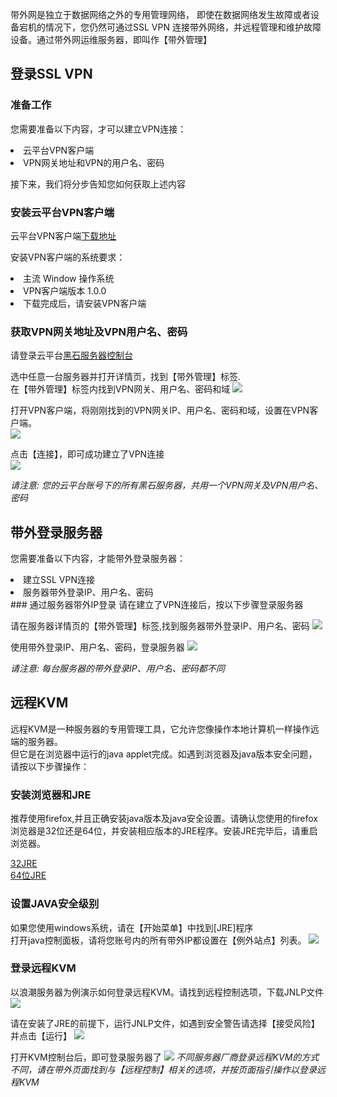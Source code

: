 
带外网是独立于数据网络之外的专用管理网络， 即使在数据网络发生故障或者设备宕机的情况下，您仍然可通过SSL VPN 连接带外网络，并远程管理和维护故障设备。通过带外网运维服务器，即叫作【带外管理】


## 登录SSL VPN
### 准备工作
您需要准备以下内容，才可以建立VPN连接：
<li>云平台VPN客户端</li>
<li>VPN网关地址和VPN的用户名、密码</li>


接下来，我们将分步告知您如何获取上述内容

### 安装云平台VPN客户端
云平台VPN客户端[下载地址](http://vpnclient-10040239.file.myqcloud.com/iNodeSetup7.2%20%28E0407%29.rar "")

安装VPN客户端的系统要求：

<li>主流 Window 操作系统</li>

<li>VPN客户端版本	1.0.0</li>

<li>下载完成后，请安装VPN客户端</li>

### 获取VPN网关地址及VPN用户名、密码

请登录云平台[黑石服务器控制台](http://console.tce.fsphere.cn/cpm)

选中任意一台服务器并打开详情页，找到【带外管理】标签.  
在【带外管理】标签内找到VPN网关、用户名、密码和域
![](http:////mc.qcloudimg.com/static/img/81dc7ec19eaab7aabc61e0dab38f2e2b/image.png)

打开VPN客户端，将刚刚找到的VPN网关IP、用户名、密码和域，设置在VPN客户端。  
![](http:///mc.qcloudimg.com/static/img/9a423d872f235b0aef545952363084ab/image.png)

点击【连接】，即可成功建立了VPN连接  
![](http:////mc.qcloudimg.com/static/img/a37d604c4324595effbf6146d8e69540/image.png)

*请注意: 您的云平台账号下的所有黑石服务器，共用一个VPN网关及VPN用户名、密码*

## 带外登录服务器

您需要准备以下内容，才能带外登录服务器：
<li>建立SSL VPN连接</li>
<li>服务器带外登录IP、用户名、密码</li>
### 通过服务器带外IP登录
请在建立了VPN连接后，按以下步骤登录服务器

请在服务器详情页的【带外管理】标签,找到服务器带外登录IP、用户名、密码
![](http://imgcache.tce.fsphere.cn/image/mc.qcloudimg.com/static/img/9136a3f9e9a65deb72e0f3393d609254/image.png)

使用带外登录IP、用户名、密码，登录服务器
![](http://imgcache.tce.fsphere.cn/image/mc.qcloudimg.com/static/img/5f3e839f35ed59f93f501f6018c406cd/image.png)


*请注意: 每台服务器的带外登录IP、用户名、密码都不同*

## 远程KVM
远程KVM是一种服务器的专用管理工具，它允许您像操作本地计算机一样操作远端的服务器。  
但它是在浏览器中运行的java applet完成。如遇到浏览器及java版本安全问题，请按以下步骤操作：

### 安装浏览器和JRE
推荐使用firefox,并且正确安装java版本及java安全设置。请确认您使用的firefox浏览器是32位还是64位，并安装相应版本的JRE程序。安装JRE完毕后，请重启浏览器。

[32JRE](http://sdlc-esd.oracle.com/ESD6/JSCDL/jdk/8u91-b15/jre-8u91-windows-i586.exe?GroupName=JSC&FilePath=/ESD6/JSCDL/jdk/8u91-b15/jre-8u91-windows-i586.exe&BHost=javadl.sun.com&File=jre-8u91-windows-i586.exe&AuthParam=1478323813_4af27d91260f692b5706084436d8e104&ext=.exe "")  
[64位JRE](http://javadl.oracle.com/webapps/download/AutoDL?BundleId=210185 "")

### 设置JAVA安全级别
如果您使用windows系统，请在【开始菜单】中找到[JRE]程序  
打开java控制面板，请将您账号内的所有带外IP都设置在【例外站点】列表。
![](http://imgcache.tce.fsphere.cn/image/mc.qcloudimg.com/static/img/4678086a40776453153066fb7aa72881/image.png)

### 登录远程KVM
以浪潮服务器为例演示如何登录远程KVM。请找到远程控制选项，下载JNLP文件
![](http://imgcache.tce.fsphere.cn/image/mc.qcloudimg.com/static/img/a0f8ea92860599ee84cef64d5424c4fb/image.png)

请在安装了JRE的前提下，运行JNLP文件，如遇到安全警告请选择【接受风险】并点击【运行】
![](http://imgcache.tce.fsphere.cn/image/mc.qcloudimg.com/static/img/bb488ef0b23136416157cadac511cf9b/image.png)

打开KVM控制台后，即可登录服务器了
![](http://imgcache.tce.fsphere.cn/image/mc.qcloudimg.com/static/img/621d8581d874366d0cb4576cab579a9f/image.png)
*不同服务器厂商登录远程KVM的方式不同，请在带外页面找到与【远程控制】相关的选项，并按页面指引操作以登录远程KVM*




